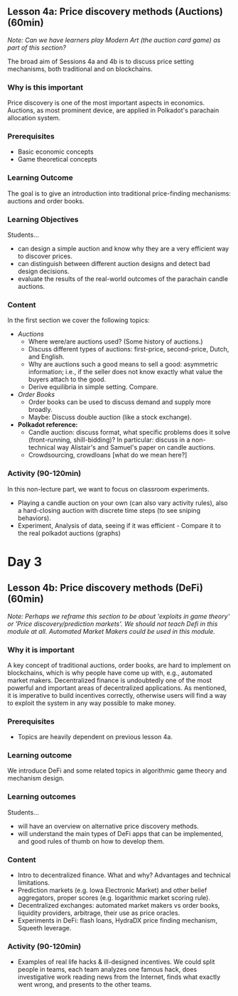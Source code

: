 ## Lesson 4a: Price discovery methods (Auctions) (60min)

*Note: Can we have learners play Modern Art (the auction card game) as part of this section?*

The broad aim of Sessions 4a and 4b is to discuss price setting mechanisms, both traditional and on blockchains.

### Why is this important
Price discovery is one of the most important aspects in economics. Auctions, as most prominent device, are applied in Polkadot's parachain allocation system.

### Prerequisites
- Basic economic concepts
- Game theoretical concepts

### Learning Outcome
The goal is to give an introduction into traditional price-finding mechanisms: auctions and order books.

### Learning Objectives
Students...
- can design a simple auction and know why they are a very efficient way to discover prices.
- can distinguish between different auction designs and detect bad design decisions.
- evaluate the results of the real-world outcomes of the parachain candle auctions.

### Content
In the first section we cover the following topics:
- *Auctions*
    - Where were/are auctions used? (Some history of auctions.)
    - Discuss different types of auctions: first-price, second-price, Dutch, and English.
    - Why are auctions such a good means to sell a good: asymmetric information; i.e., if the seller does not know exactly what value the buyers attach to the good.
    - Derive equilibria in simple setting. Compare.
- *Order Books*
    - Order books can be used to discuss demand and supply more broadly.
    - Maybe: Discuss double auction (like a stock exchange).
- **Polkadot reference:**
    - Candle auction: discuss format, what specific problems does it solve (front-running, shill-bidding)? In particular: discuss in a non-technical way Alistair's and Samuel's paper on candle auctions.
    - Crowdsourcing, crowdloans [what do we mean here?]

### Activity (90-120min) 
In this non-lecture part, we want to focus on classroom experiments.
- Playing a candle auction on your own (can also vary activity rules), also a hard-closing auction with discrete time steps (to see sniping behaviors). 
- Experiment, Analysis of data, seeing if it was efficient - Compare it to the real polkadot auctions (graphs)

# Day 3

## Lesson 4b: Price discovery methods (DeFi) (60min)

*Note: Perhaps we reframe this section to be about 'exploits in game theory' or 'Price discovery/prediction markets'. We should not teach Defi in this module at all. Automated Market Makers could be used in this module.*

### Why it is important
A key concept of traditional auctions, order books, are hard to implement on blockchains, which is why people have come up with, e.g., automated market makers. Decentralized finance is undoubtedly one of the most powerful and important areas of decentralized applications. As mentioned, it is imperative to build incentives correctly, otherwise users will find a way to exploit the system in any way possible to make money.

### Prerequisites 
- Topics are heavily dependent on previous lesson 4a.

### Learning outcome
We introduce DeFi and some related topics in algorithmic game theory and mechanism design. 

### Learning outcomes
Students...
- will have an overview on alternative price discovery methods.
- will understand the main types of DeFi apps that can be implemented, and good rules of thumb on how to develop them.

### Content
- Intro to decentralized finance. What and why? Advantages and technical limitations.
- Prediction markets (e.g. Iowa Electronic Market) and other belief aggregators, proper scores (e.g. logarithmic market scoring rule). 
- Decentralized exchanges: automated market makers vs order books, liquidity providers, arbitrage, their use as price oracles. 
- Experiments in DeFi: flash loans, HydraDX price finding mechanism, Squeeth leverage.


### Activity (90-120min)
- Examples of real life hacks & ill-designed incentives. We could split people in teams, each team analyzes one famous hack, does investigative work reading news from the Internet, finds what exactly went wrong, and presents to the other teams.
